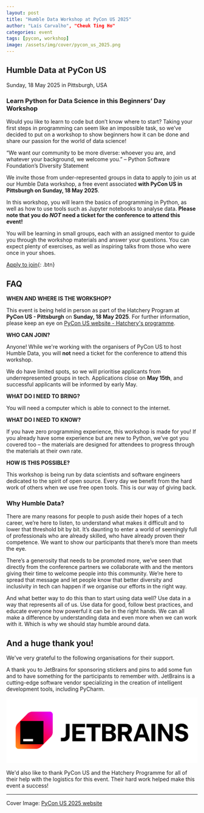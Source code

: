 ```yaml
---
layout: post
title: "Humble Data Workshop at PyCon US 2025"
author: "Laís Carvalho", "Cheuk Ting Ho"
categories: event
tags: [pycon, workshop]
image: /assets/img/cover/pycon_us_2025.png
---
```


## Humble Data at PyCon US

Sunday, 18 May 2025 in Pittsburgh, USA

### Learn Python for Data Science in this Beginners’ Day Workshop
Would you like to learn to code but don’t know where to start? Taking your first steps in programming can seem like an impossible task, so we’ve decided to put on a workshop to show beginners how it can be done and share our passion for the world of data science!

“We want our community to be more diverse: whoever you are, and whatever your background, we welcome you.” – Python Software Foundation’s Diversity Statement

We invite those from under-represented groups in data to apply to join us at our Humble Data workshop, a free event associated **with PyCon US in Pittsburgh on Sunday, 18 May 2025**.

In this workshop, you will learn the basics of programming in Python, as well as how to use tools such as Jupyter notebooks to analyse data. **Please note that you do _NOT_ need a ticket for the conference to attend this event!**

You will be learning in small groups, each with an assigned mentor to guide you through the workshop materials and answer your questions. You can expect plenty of exercises, as well as inspiring talks from those who were once in your shoes.

[Apply to join](https://docs.google.com/forms/d/e/1FAIpQLSdwmokS7qLxLmajVaMgYpAlltrVJIAl7yqqlyGyZmTtRQeKQw/viewform?usp=dialog){: .btn}

## FAQ

**WHEN AND WHERE IS THE WORKSHOP?**

This event is being held in person as part of the Hatchery Program at **PyCon US - Pittsburgh** on **Sunday, 18 May 2025**. For further information, please keep an eye on [PyCon US website - Hatchery's programme](https://us.pycon.org/2025/events/hatchery/).  

**WHO CAN JOIN?**

Anyone! While we're working with the organisers of PyCon US to host Humble Data, you will **not** need a ticket for the conference to attend this workshop. 

We do have limited spots, so we will prioritise applicants from underrepresented groups in tech. Applications close on **May 15th**, and successful applicants will be informed by early May.

**WHAT DO I NEED TO BRING?**

You will need a computer which is able to connect to the internet.

**WHAT DO I NEED TO KNOW?**

If you have zero programming experience, this workshop is made for you! If you already have some experience but are new to Python, we’ve got you covered too – the materials are designed for attendees to progress through the materials at their own rate.

**HOW IS THIS POSSIBLE?**

This workshop is being run by data scientists and software engineers dedicated to the spirit of open source. Every day we benefit from the hard work of others when we use free open tools. This is our way of giving back.

### Why Humble Data?

There are many reasons for people to push aside their hopes of a tech career, we’re here to listen, to understand what makes it difficult and to lower that threshold bit by bit. It’s daunting to enter a world of seemingly full of professionals who are already skilled, who have already proven their competence. We want to show our participants that there’s more than meets the eye.

There’s a generosity that needs to be promoted more, we’ve seen that directly from the conference partners we collaborate with and the mentors giving their time to welcome people into this community. We’re here to spread that message and let people know that better diversity and inclusivity in tech can happen if we organise our efforts in the right way.

And what better way to do this than to start using data well? Use data in a way that represents all of us. Use data for good, follow best practices, and educate everyone how powerful it can be in the right hands. We can all make a difference by understanding data and even more when we can work with it. Which is why we should stay humble around data.

## And a huge thank you!

We've very grateful to the following organisations for their support.

A thank you to JetBrains for sponsoring stickers and pins to add some fun and to have something for the participants to remember with. JetBrains is a cutting-edge software vendor specializing in the creation of intelligent development tools, including PyCharm.

[![jetbrains](/assets/img/logos/jetbrains-logo-black.png)](https://www.jetbrains.com/pycharm/)

We'd also like to thank PyCon US and the Hatchery Programme for all of their help with the logistics for this event. Their hard work helped make this event a success! 

---

Cover Image: [PyCon US 2025 website](https://us.pycon.org/2025/)